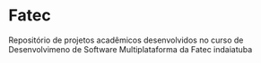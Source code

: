 # Fatec
Repositório de projetos acadêmicos desenvolvidos no curso de Desenvolvimeno de Software Multiplataforma da Fatec indaiatuba
